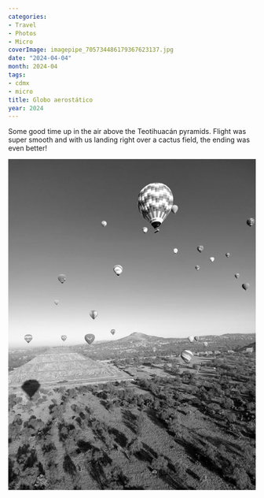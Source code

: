 ```yaml
---
categories:
- Travel
- Photos
- Micro
coverImage: imagepipe_705734486179367623137.jpg
date: "2024-04-04"
month: 2024-04
tags:
- cdmx
- micro
title: Globo aerostático
year: 2024
---
```


Some good time up in the air above the Teotihuacán pyramids. Flight was super smooth and with us landing right over a cactus field, the ending was even better!

![](images/imagepipe_705734486179367623137.jpg "Teotihuacán hot air balloon")
